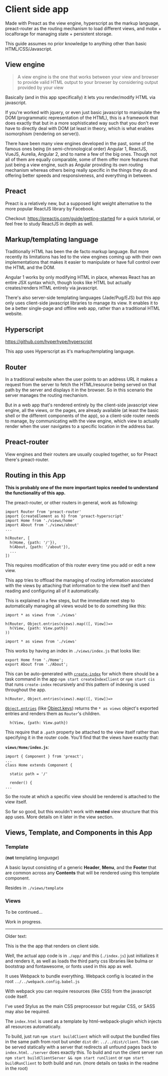 
# Client side app

Made with Preact as the view engine, hyperscript as the markup language, preact-router as the routing mechanism to load different views, and mobx + localforage for managing state + persistent storage.

This guide assumes no prior knowledge to anything other than basic HTML/CSS/Javascript.

## View engine

> A view engine is the one that works between your view and browser to provide valid HTML output to your browser by considering output provided by your view

Basically (and in this app specifically) it lets you render/modify HTML via javascript.

If you're worked with jquery, or even just basic javascript to manipulate the DOM (programmatic representation of the HTML), this is a framework that does exactly that but in a more sophisticated way such that you don't ever have to directly deal with DOM (at least in theory, which is what enables isomorphism (rendering on server)).

There have been many view engines developed in the past, some of the famous ones being (in semi-chronological order) Angular 1, ReactJS, VueJS, Aurelia, Angular 2, and to name a few of the big ones. Though not all of them are equally comparable, some of them offer more features that just being a view engine, such as Angular providing its own routing mechanism whereas others being really specific in the things they do and offering better speeds and responsiveness, and everything in between.

## Preact

Preact is a relatively new, but a supposed light weight alternative to the more popular ReactJS library by Facebook.

Checkout: https://preactjs.com/guide/getting-started for a quick tutorial, or feel free to study ReactJS in depth as well.

## Markup/templating language

Traditionally HTML has been the de facto markup language. But more recently its limitations has led to the view engines coming up with their own implementations that makes it easier to manipulate or have full control over the HTML and the DOM.

Angular 1 works by only modifying HTML in place, whereas React has an entire JSX syntax which, though looks like HTML but actually creates/renders HTML entirely via javascript.

There's also server-side templating languages (Jade/Pug/EJS) but this app only uses client-side javascript libraries to manage its view. It enables it to be a better single-page and offline web app, rather than a traditional HTML website.

## Hyperscript

https://github.com/hyperhype/hyperscript

This app uses Hyperscript as it's markup/templating language.

## Router

In a traditional website when the user points to an address URL it makes a request from the server to fetch the HTML/resource being served on that path by the server and displays it in the browser. So in this scenario the server manages the routing mechanism.

But in a web app that's rendered entirely by the client-side javascript view engine, all the views, or the pages, are already available (at least the basic shell or the different components of the app), so a client-side router needs to manage, by communicating with the view engine, which view to actually render when the user navigates to a specific location in the address bar.


## Preact-router

View engines and their routers are usually coupled together, so for Preact there's preact-router.

## **Routing in this App**

**This is probably one of the more important topics needed to understand the functionality of this app.**

The preact-router, or other routers in general, work as following:

```
import Router from 'preact-router'
import {createElement as h} from 'preact-hyperscript'
import Home from './views/home'
import About from './views/about'
...

h(Router, [
  h(Home, {path: '/'}),
  h(About, {path: '/about'}),
  ...
])
```

This requires modification of this router every time you add or edit a new view.

This app tries to offload the managing of routing information associated with the views by attaching that information to the view itself and then reading and configuring all of it automatically.

This is explained in a few steps, but the immediate next step to automatically managing all views would be to do something like this:

```
import * as views from './views'

h(Router, Object.entries(views).map(([, View])=>
  h(View, {path: View.path})
))
```

```
import * as views from './views'
```
This works by having an index in `./views/index.js` that looks like:
```
export Home from './Home';
export About from './About';
```
This can be auto-generated with [`create-index`](https://github.com/gajus/create-index) for which there should be a task command in the app `npm start createIndexClient` or `npm start cis` that runs `create-index` recursively and this pattern of indexing is used throughout the app.

```
h(Router, Object.entries(views).map(([, View])=>
```
[`Object.entries`](https://developer.mozilla.org/en/docs/Web/JavaScript/Reference/Global_Objects/Object/entries) (like [Object.keys](https://developer.mozilla.org/en/docs/Web/JavaScript/Reference/Global_Objects/Object/keys)) returns the `* as views` object's exported entries and renders them as `Router`'s children.

```
  h(View, {path: View.path})
```
This require that a `.path` property be attached to the view itself rather than specifying it in the router code. You'll find that the views have exactly that:

**`views/Home/index.js`**:
```
import { Component } from 'preact';
...
class Home extends Component {

  static path = '/'

  render() {
...
```
So the route at which a specific view should be rendered is attached to the view itself.

So far so good, but this wouldn't work with **nested** view structure that this app uses. More details on it later in the view section.


## **Views, Template, and Components in this App**

### **Template**

(**not** templating *language*)

A basic layout consisting of a generic **Header**, **Menu**, and the **Footer** that are common across any **Contents** that will be rendered using this template component.

Resides in `./views/template`

### **Views**

To be continued...

Work in progress.









----

Older text:

This is the the app that renders on client side.

Well, the actual app code is in `./app/` and this (`./index.js`) just initializes it and renders it, as well as loads the third party css libraries like bulma or bootstrap and fontawesome, or fonts used in this app as well.

It uses Webpack to bundle everything. Webpack config is located in the root `../../webpack.config.babel.js`

With webpack you can require resources (like CSS) from the javascript code itself.

I've used Stylus as the main CSS preprocessor but regular CSS, or SASS may also be required.

The `index.html` is used as a template by html-webpack-plugin which injects all resources automatically.

To build, just run `npm start buildClient` which will output the bundled files in the same path from root but under `dist` dir: `../../dist/client`. This can be served statically with a server that redirects all unfound pages back to `index.html`. `./server` does exactly this. To build and run the client server run `npm start buildClientServer && npm start runClient` or `npm start buildRunClient` to both build and run. (more details on tasks in the readme in the root)



